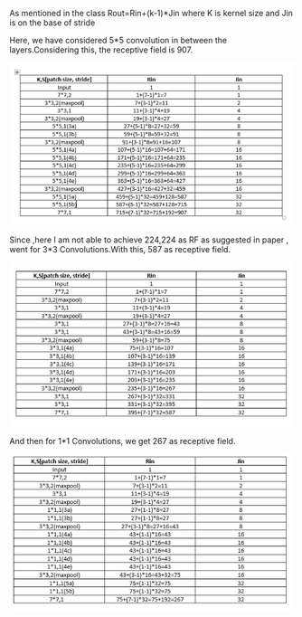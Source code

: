As mentioned in the class Rout=Rin+(k-1)*Jin where K is kernel size and Jin is on the base of stride

Here, we have considered 5*5 convolution in between the layers.Considering this, the receptive field is 907.


![alt text](https://github.com/prajnaraipn7/Eva_Assignment/blob/master/Assignment7/7a_1.PNG)



Since ,here I am not able to achieve 224,224 as RF as suggested in paper , went for 3*3 Convolutions.With this, 587 as receptive field.

![alt text](https://github.com/prajnaraipn7/Eva_Assignment/blob/master/Assignment7/7a_2.PNG)

And then for 1*1 Convolutions, we get 267 as receptive field.

![alt text](https://github.com/prajnaraipn7/Eva_Assignment/blob/master/Assignment7/7a_3.PNG)

